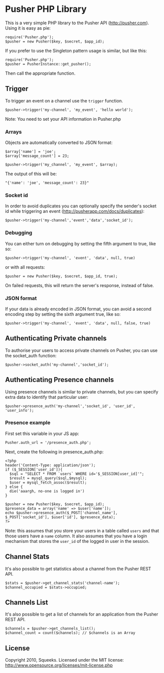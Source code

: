 # Pusher PHP Library

This is a very simple PHP library to the Pusher API (http://pusher.com).
Using it is easy as pie:

    require('Pusher.php');
    $pusher = new Pusher($key, $secret, $app_id);
    
If you prefer to use the Singleton pattern usage is similar, but like this:

    require('Pusher.php');
    $pusher = PusherInstance::get_pusher();
    
Then call the appropriate function.

## Trigger

To trigger an event on a channel use the `trigger` function.
    
    $pusher->trigger('my-channel', 'my_event', 'hello world');

Note: You need to set your API information in Pusher.php

### Arrays

Objects are automatically converted to JSON format:

    $array['name'] = 'joe';
    $array['message_count'] = 23;

    $pusher->trigger('my_channel', 'my_event', $array);

The output of this will be:

    "{'name': 'joe', 'message_count': 23}"

### Socket id

In order to avoid duplicates you can optionally specify the sender's socket id while triggering an event (http://pusherapp.com/docs/duplicates):

    $pusher->trigger('my-channel','event','data','socket_id');

### Debugging

You can either turn on debugging by setting the fifth argument to true, like so:

    $pusher->trigger('my-channel', 'event', 'data', null, true)

or with all requests:

    $pusher = new Pusher($key, $secret, $app_id, true);

On failed requests, this will return the server's response, instead of false.

### JSON format

If your data is already encoded in JSON format, you can avoid a second encoding step by setting the sixth argument true, like so:

	$pusher->trigger('my-channel', 'event', 'data', null, false, true)

## Authenticating Private channels

To authorise your users to access private channels on Pusher, you can use the socket_auth function:

    $pusher->socket_auth('my-channel','socket_id');

## Authenticating Presence channels

Using presence channels is similar to private channels, but you can specify extra data to identify that particular user:

    $pusher->presence_auth('my-channel','socket_id', 'user_id', 'user_info');

### Presence example

First set this variable in your JS app:

    Pusher.auth_url = '/presence_auth.php';

Next, create the following in presence_auth.php:

    <?php
    header('Content-Type: application/json');
    if ($_SESSION['user_id']){
      $sql = "SELECT * FROM `users` WHERE id='$_SESSION[user_id]'";
      $result = mysql_query($sql,$mysql);
      $user = mysql_fetch_assoc($result);
    } else {
      die('aaargh, no-one is logged in')
    }
    
    $pusher = new Pusher($key, $secret, $app_id);
    $presence_data = array('name' => $user['name']);
    echo $pusher->presence_auth($_POST['channel_name'], $_POST['socket_id'], $user['id'], $presence_data);
    ?>

Note: this assumes that you store your users in a table called `users` and that those users have a `name` column. It also assumes that you have a login mechanism that stores the `user_id` of the logged in user in the session.

## Channel Stats

It's also possible to get statistics about a channel from the Pusher REST API.

    $stats = $pusher->get_channel_stats('channel-name');
    $channel_occupied = $stats->occupied;
    
## Channels List

It's also possible to get a list of channels for an application from the Pusher REST API.

    $channels = $pusher->get_channels_list();
    $channel_count = count($channels); // $channels is an Array

## License

Copyright 2010, Squeeks. Licensed under the MIT license: http://www.opensource.org/licenses/mit-license.php 

